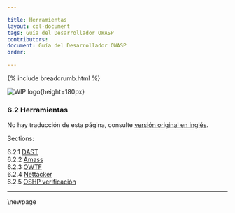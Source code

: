 ```yaml
---

title: Herramientas
layout: col-document
tags: Guía del Desarrollador OWASP
contributors:
document: Guía del Desarrollador OWASP
order:

---
```


{% include breadcrumb.html %}

![WIP logo](../../../assets/images/dg_wip.png "Trabajo en curso"){height=180px}

### 6.2 Herramientas

No hay traducción de esta página, consulte [versión original en inglés][release0820].

Sections:

6.2.1 [DAST](#dast)  
6.2.2 [Amass](#amass)  
6.2.3 [OWTF](#owtf)  
6.2.4 [Nettacker](#nettacker)  
6.2.5 [OSHP verificación](#oshp-verificación)  

----

[release0820]: https://github.com/OWASP/www-project-developer-guide/blob/main/release/08-verification/02-tools/toc.md

\newpage
